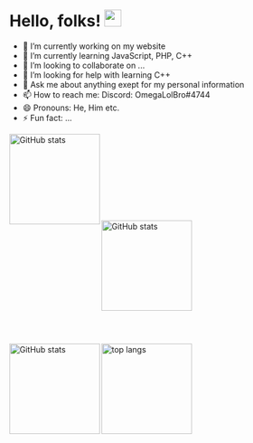 # Hello, folks! <img src="https://raw.githubusercontent.com/MartinHeinz/MartinHeinz/master/wave.gif" width="30px">

- 🔭 I’m currently working on my website
- 🌱 I’m currently learning JavaScript, PHP, C++
- 👯 I’m looking to collaborate on ...
- 🤔 I’m looking for help with learning C++
- 💬 Ask me about anything exept for my personal information
- 📫 How to reach me: Discord: OmegaLolBro#4744
- 😄 Pronouns: He, Him etc.
- ⚡ Fun fact: ...

<div style="width:100%"><img align="left" height="160" alt="GitHub stats" src="https://github-readme-stats.vercel.app/api/pin/?username=ElementZeroMaintained&repo=ElementZeroV1"></div></div></br></br></br></br></br></br></br></br></br>
<div style="width:100%"><img align="left" height="160" alt="GitHub stats" src="https://github-readme-stats.vercel.app/api/pin/?username=OmegaLolBro&repo=HTMLSourceProtector"></div></br></br></br></br></br></br></br></br></br>

</br></br></br>
<img align="left" height="160" alt="GitHub stats" src="https://github-readme-stats.vercel.app/api?username=OmegaLolBro&count_private=true&show_icons=true">
<img align="left" height="160" alt="top langs" src="https://github-readme-stats.vercel.app/api/top-langs/?username=OmegaLolBro&layout=compact">
